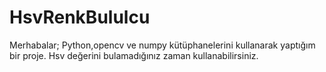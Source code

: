 # HsvRenkBululcu
Merhabalar; Python,opencv ve numpy kütüphanelerini kullanarak yaptığım bir proje. Hsv değerini bulamadığınız zaman kullanabilirsiniz.
